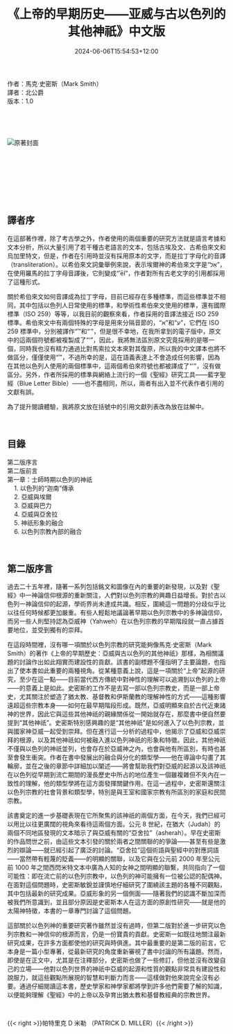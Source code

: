 ﻿---
layout: post
tags: ["基督教", "猶太教", "亞伯拉罕諸教", "歷史", "一神教"]
title: "《上帝的早期历史——亚威与古以色列的其他神祇》中文版"
url: /articles/early-history-of-god-chinese-edition
date: 2024-06-06T15:54:53+12:00
math: false
draft: false
---

作者：馬克·史密斯（Mark Smith）\
譯者：北公爵\
版本：1.0

&nbsp;

&nbsp;

![原著封面](/images/photos/the-early-history-of-god.jpg)

&nbsp;

&nbsp;

&nbsp;

&nbsp;

## 譯者序

在這部著作裡，除了考古學之外，作者使用的兩個重要的研究方法就是語言考據和文本分析，所以大量引用了若干種古老語言的文本，包括古埃及文、古希伯來文和烏加里特文，但是，作者在引用時並沒有採用原本的文字，而是拉丁字母化的音譯（transliteration）。以希伯來文詞彙舉例來說，表示埃爾神的希伯來文字是“אֵל”，在使用羅馬的拉丁字母音譯後，它則變成“ʾēl”，作者對所有古老文字的引用都採用了這種形式。

關於希伯來文如何音譯成為拉丁字母，目前已經存在多種標準，而這些標準並不相同，其中包括以色列人日常使用的標準，和學術性希伯來文使用的標準，還有國際標準（ISO 259）等等，以我目前的觀察來看，作者採用的音譯法接近 ISO 259 標準。希伯來文中有兩個特殊的字母是用來分隔音節的，“א”和“ע”，它們在 ISO 259 標準中，分別被譯作“ʾ”和“ʿ”，但是很不幸地，在我所拿到的電子版中，原文中的這兩個符號都被複製成了“‘”，因此，我將無法區別原文究竟採用的是哪一個，同時我也沒有精力通過比對馬索拉文本來對其復原，所以我的中文譯本也將不做區分，僅僅使用“ʾ”，不過所幸的是，這在語義表達上不會造成任何影響，因為在其他以色列人使用的兩個標準中，這兩個希伯來符號也都被譯成了“'”，沒有做區分。另外，作者所採用的標準與網絡上流行的一個《聖經》研究工具——藍字聖經（Blue Letter Bible）——也不盡相同，所以，兩者有出入並不代表作者引用的文獻有誤。

為了提升閱讀體驗，我將原文放在括號中的引用文獻列表改為放在註解中。

&nbsp;
&nbsp;
&nbsp;

## 目錄

第二版序言\
第二版前言\
第一章：士師時期以色列的神祇\
&nbsp;&nbsp;&nbsp;&nbsp;1. 以色列的“迦南”傳承\
&nbsp;&nbsp;&nbsp;&nbsp;2. 亞威與埃爾\
&nbsp;&nbsp;&nbsp;&nbsp;3. 亞威與巴力\
&nbsp;&nbsp;&nbsp;&nbsp;4. 亞威與亞舍拉\
&nbsp;&nbsp;&nbsp;&nbsp;5. 神祇形象的融合\
&nbsp;&nbsp;&nbsp;&nbsp;6. 以色列宗教內部的融合

&nbsp;
&nbsp;
&nbsp;
&nbsp;
&nbsp;
&nbsp;

## 第二版序言

過去二十五年裡，隨著一系列包括銘文和圖像在內的重要的新發現，以及對《聖經》中一神論信仰根源的重新關注，人們對以色列宗教的興趣日益增長。對於古以色列一神論信仰的起源，學術界尚未達成共識。相反，圍繞這一問題的分歧似乎比以往任何時候都更加嚴重。有些人輕鬆地議論著早期以色列宗教中的多神論信仰，而另一些人則堅持認為亞威神（Yahweh）在以色列宗教的早期階段就一直占據首要地位，並受到獨有的崇拜。

在這段時間裡，沒有哪一項關於以色列宗教的研究能夠像馬克·史密斯（Mark Smith）的著作《上帝的早期歷史：亞威與古以色列的其他神祇》那樣，為相關議題的討論作出如此翔實而建設性的貢獻。該書的副標題不僅指明了主要論題，也指出了使本書如此重要的兩種視角。從某種意義上說，這是一項關於“上帝”起源的研究，至少在這一點——目前當代西方傳統中對神性的理解可以追溯到以色列的上帝——的意義上是如此。史密斯的工作不是去寫一部以色列宗教史，而是一部上帝史，尤其關注於塑造了猶太教、基督教和伊斯蘭教的理解神性的方式——這種影響遠超這些宗教本身——如何在最早期階段形成。既然，亞威明顯來自於古代近東諸神的世界，因此它與這些其他神祇的親緣關係從一開始就存在，那麼書中便自然要提到“其他神祇”。史密斯特別感興趣的是“其他神祇”是如何進入了以色列宗教，並與國家神亞威一起受到崇拜。但在進行這一分析的過程中，他揭示了亞威和亞威崇拜的根源，以及其他神祇如何被融入進以色列神祇的形象和特徵。因此，其他神祇不僅與以色列的神祇並列，也會存在於亞威神之內，也會與他有所區別，有時也甚至會發生衝突。作者在書中發展出的融合與分化的類型學——他在導論中勾畫了其輪廓，並在之後的章節中詳細加以闡述——將會幫助我們對亞威的起源以及該神祇在以色列從早期到流亡期間的漫長歷史中所占的地位產生一個雖複雜但不失內在一致性的理解，他的類型學將在這方面發揮關鍵作用。在這一過程中，史密斯還關注以色列宗教的社會背景和類型學，特別是與王室和國家宗教有所區別的家庭和民間宗教。

該書奠定的進一步基礎表現在它所聚焦的該神祇的兩個方面，在今天，我們已經可以用比以往更廣闊的視角來看待這兩個方面。公元 8 世紀，在猶大（Judah）的兩個不同地區發現的文本暗示了與亞威有關的“亞舍拉”（asherah）。早在史密斯的作品問世之前，由這些文本引發的關於兩者之間關聯的的爭論——甚至有些是激烈的辯論——就已經引起了廣泛的討論。“亞舍拉”這個術語與聖經中的對應詞語——當然帶有輕蔑的貶義——的明顯的關聯，以及它與在公元前 2000 年至公元前 1000 年之間西閃米特文本中廣為人知的女神之間明顯的聯繫，共同指向了一個可能性：即在流亡前的以色列宗教中，以色列的神可能擁有一位被公認的配偶神。在面對這個問題時，史密斯敏銳並謹慎地仔細研究了圍繞該主題的各種不同觀點，其中包括最新的研究成果。亞威形象的另一個側面——隨著我們的認識不斷加深而被我們所意識到，並且部分原因是史密斯本人在這方面的原創性研究——就是他的太陽神特徵，本書的一章專門討論了這個問題。

這部關於以色列神的重要研究著作雖然並沒有過時，但第二版對於進一步研究以色列宗教和一神信仰的根源而言，仍是一份寶貴的貢獻。史密斯一如既往地關注最新研究成果，在許多方面都使他的研究與時俱進。其中最重要的是第二版的前言，它本身是一篇小型專著，從最新研究的角度重新審視了書中討論的所有議題。然而，即使是在正文中，尤其是在注釋部分，史密斯也做了一些修訂，但他並沒有改變自己的立場——他對以色列世界的神祇中亞威的起源和性質的觀點非常具有建設性和說服力，就這些觀點所展現的智慧和判斷力而言——這樣做對他來說完全沒有必要。通過仔細閱讀這本書，歷史學家和神學家都將學到許多他們需要了解的知識，以便能夠理解《聖經》中的上帝以及孕育出猶太教和基督教經典的宗教世界。

&nbsp;

{{< right >}}帕特里克 D 米勒 （PATRICK D. MILLER）{{< /right >}}
